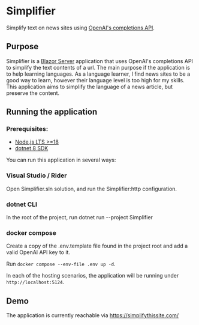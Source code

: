 # Simplifier
Simplify text on news sites using [OpenAI's completions API](https://openai.com/blog/openai-api).

## Purpose
Simplifier is a [Blazor Server](https://learn.microsoft.com/en-us/aspnet/core/blazor/?view=aspnetcore-8.0) application that uses OpenAI's completions API to simplify the text contents of a url. The main purpose if the application is to help learning languages. As a language learner, I find news sites to be a good way to learn, however their language level is too high for my skills. This application aims to simplify the language of a news article, but preserve the content.

## Running the application
### Prerequisites:
- [Node.js LTS >=18](https://nodejs.org/en)
- [dotnet 8 SDK](https://dotnet.microsoft.com/en-us/download/dotnet/8.0)

You can run this application in several ways:

### Visual Studio / Rider
Open Simplifier.sln solution, and run the Simplifier:http configuration.

### dotnet CLI
In the root of the project, run dotnet run --project Simplifier

### docker compose
Create a copy of the .env.template file found in the project root and add a valid OpenAI API key to it.

Run `docker compose --env-file .env up -d`. 

In each of the hosting scenarios, the application will be running under `http://localhost:5124`. 

## Demo
The application is currently reachable via https://simplifythissite.com/